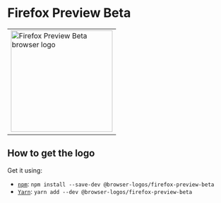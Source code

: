 Firefox Preview Beta
====================

<!-- markdownlint-disable line-length no-inline-html -->
<table>
    <tr height=240>
        <td>
            <a href="https://github.com/alrra/browser-logos/tree/ccb21ab027ba93190110d2a26e4fb41929be503f/src/firefox-preview-beta">
                <img width=230 src="https://raw.githubusercontent.com/alrra/browser-logos/ccb21ab027ba93190110d2a26e4fb41929be503f/src/firefox-preview-beta/firefox-preview-beta.svg?sanitize=true" alt="Firefox Preview Beta browser logo">
            </a>
        </td>
    </tr>
</table>
<!-- markdownlint-enable line-length no-inline-html -->

How to get the logo
-------------------

Get it using:

* [`npm`][npm]: `npm install --save-dev @browser-logos/firefox-preview-beta`
* [`Yarn`][yarn]: `yarn add --dev @browser-logos/firefox-preview-beta`

<!-- Link labels: -->

[npm]: https://www.npmjs.com/
[yarn]: https://yarnpkg.com/

